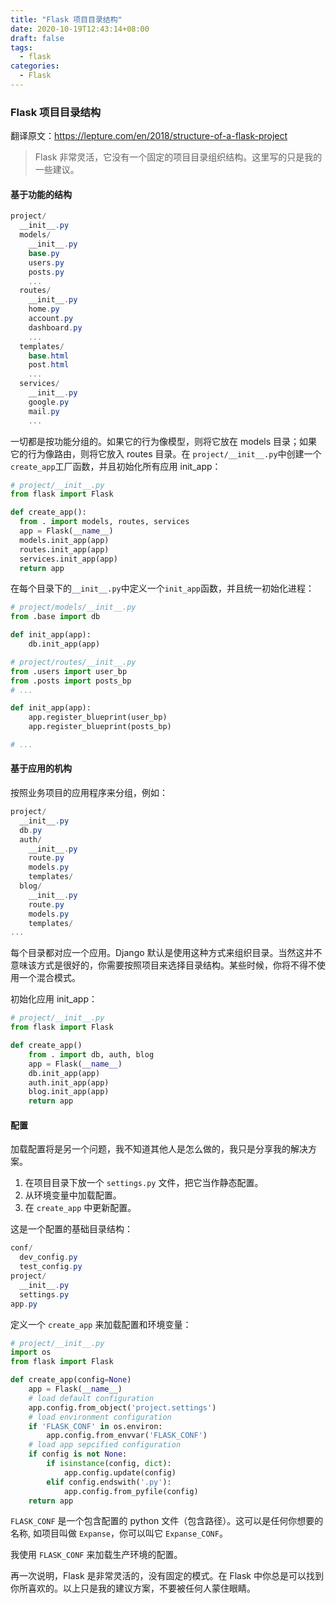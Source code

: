 ```yaml
---
title: "Flask 项目目录结构"
date: 2020-10-19T12:43:14+08:00
draft: false
tags: 
  - flask
categories: 
  - Flask
---
```


### Flask 项目目录结构

翻译原文：https://lepture.com/en/2018/structure-of-a-flask-project

> Flask 非常灵活，它没有一个固定的项目目录组织结构。这里写的只是我的一些建议。



#### 基于功能的结构

```csharp
project/
  __init__.py
  models/
    __init__.py
    base.py
    users.py
    posts.py
    ...
  routes/
    __init__.py
    home.py
    account.py
    dashboard.py
    ...
  templates/
    base.html
    post.html
    ...
  services/
    __init__.py
    google.py
    mail.py
    ...
```

一切都是按功能分组的。如果它的行为像模型，则将它放在 models 目录；如果它的行为像路由，则将它放入 routes 目录。在 `project/__init__.py`中创建一个`create_app`工厂函数，并且初始化所有应用 init_app：

```python
# project/__init__.py
from flask import Flask

def create_app():
  from . import models, routes, services
  app = Flask(__name__)
  models.init_app(app)
  routes.init_app(app)
  services.init_app(app)
  return app
```

在每个目录下的`__init__.py`中定义一个`init_app`函数，并且统一初始化进程：

```python
# project/models/__init__.py
from .base import db

def init_app(app):
    db.init_app(app)

# project/routes/__init__.py
from .users import user_bp
from .posts import posts_bp
# ...

def init_app(app):
    app.register_blueprint(user_bp)
    app.register_blueprint(posts_bp)    

# ...
```



#### 基于应用的机构

按照业务项目的应用程序来分组，例如：

```csharp
project/
  __init__.py
  db.py
  auth/
    __init__.py
    route.py
    models.py
    templates/
  blog/
    __init__.py
    route.py
    models.py
    templates/
...
```

每个目录都对应一个应用。Django 默认是使用这种方式来组织目录。当然这并不意味该方式是很好的，你需要按照项目来选择目录结构。某些时候，你将不得不使用一个混合模式。

初始化应用 init_app：

```python
# project/__init__.py
from flask import Flask

def create_app()
    from . import db, auth, blog
    app = Flask(__name__)
    db.init_app(app)
    auth.init_app(app)
    blog.init_app(app)
    return app
```



#### 配置

加载配置将是另一个问题，我不知道其他人是怎么做的，我只是分享我的解决方案。

1. 在项目目录下放一个 `settings.py` 文件，把它当作静态配置。
2. 从环境变量中加载配置。
3. 在 `create_app` 中更新配置。

这是一个配置的基础目录结构：

```csharp
conf/
  dev_config.py
  test_config.py
project/
  __init__.py
  settings.py
app.py
```

定义一个 `create_app` 来加载配置和环境变量：

```python
# project/__init__.py
import os
from flask import Flask

def create_app(config=None)
    app = Flask(__name__)
    # load default configuration
    app.config.from_object('project.settings')
    # load environment configuration
    if 'FLASK_CONF' in os.environ:
        app.config.from_envvar('FLASK_CONF')
    # load app sepcified configuration
    if config is not None:
        if isinstance(config, dict):
            app.config.update(config)
        elif config.endswith('.py'):
            app.config.from_pyfile(config)
    return app
```

`FLASK_CONF` 是一个包含配置的 python 文件（包含路径）。这可以是任何你想要的名称, 如项目叫做 `Expanse`，你可以叫它 `Expanse_CONF`。

我使用 `FLASK_CONF` 来加载生产环境的配置。

再一次说明，Flask 是非常灵活的，没有固定的模式。在 Flask 中你总是可以找到你所喜欢的。以上只是我的建议方案，不要被任何人蒙住眼睛。

